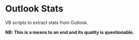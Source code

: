 # Outlook Stats

VB scripts to extract stats from Outlook.

**NB: This is a means to an end and its quality is questionable.**
